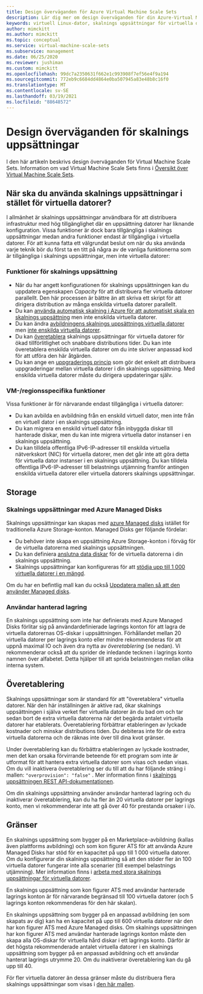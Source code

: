 ```yaml
---
title: Design överväganden för Azure Virtual Machine Scale Sets
description: Lär dig mer om design överväganden för din Azure-Virtual Machine Scale Sets. Jämför skalnings uppsättnings funktioner med VM-funktioner.
keywords: virtuell Linux-dator, skalnings uppsättningar för virtuella datorer
author: mimckitt
ms.author: mimckitt
ms.topic: conceptual
ms.service: virtual-machine-scale-sets
ms.subservice: management
ms.date: 06/25/2020
ms.reviewer: jushiman
ms.custom: mimckitt
ms.openlocfilehash: 99dc7a2350631f662e1c993908f7ef56e4f9a194
ms.sourcegitcommit: 772eb9c6684dd4864e0ba507945a83e48b8c16f0
ms.translationtype: MT
ms.contentlocale: sv-SE
ms.lasthandoff: 03/19/2021
ms.locfileid: "88648572"
---
```

# <a name="design-considerations-for-scale-sets"></a>Design överväganden för skalnings uppsättningar
I den här artikeln beskrivs design överväganden för Virtual Machine Scale Sets. Information om vad Virtual Machine Scale Sets finns i [Översikt över Virtual Machine Scale Sets](./overview.md).

## <a name="when-to-use-scale-sets-instead-of-virtual-machines"></a>När ska du använda skalnings uppsättningar i stället för virtuella datorer?
I allmänhet är skalnings uppsättningar användbara för att distribuera infrastruktur med hög tillgänglighet där en uppsättning datorer har liknande konfiguration. Vissa funktioner är dock bara tillgängliga i skalnings uppsättningar medan andra funktioner endast är tillgängliga i virtuella datorer. För att kunna fatta ett välgrundat beslut om när du ska använda varje teknik bör du först ta en titt på några av de vanliga funktionerna som är tillgängliga i skalnings uppsättningar, men inte virtuella datorer:

### <a name="scale-set-specific-features"></a>Funktioner för skalnings uppsättning

- När du har angett konfigurationen för skalnings uppsättningen kan du uppdatera egenskapen *Capacity* för att distribuera fler virtuella datorer parallellt. Den här processen är bättre än att skriva ett skript för att dirigera distribution av många enskilda virtuella datorer parallellt.
- Du kan [använda automatisk skalning i Azure för att automatiskt skala en skalnings uppsättning](./virtual-machine-scale-sets-autoscale-overview.md) men inte enskilda virtuella datorer.
- Du kan ändra [avbildningens skalnings uppsättnings virtuella datorer](/rest/api/compute/virtualmachinescalesets/reimage) men [inte enskilda virtuella datorer](/rest/api/compute/virtualmachines).
- Du kan [överetablera](#overprovisioning) skalnings uppsättningar för virtuella datorer för ökad tillförlitlighet och snabbare distributions tider. Du kan inte överetablera enskilda virtuella datorer om du inte skriver anpassad kod för att utföra den här åtgärden.
- Du kan ange en [uppgraderings princip](./virtual-machine-scale-sets-upgrade-scale-set.md) som gör det enkelt att distribuera uppgraderingar mellan virtuella datorer i din skalnings uppsättning. Med enskilda virtuella datorer måste du dirigera uppdateringar själv.

### <a name="vm-specific-features"></a>VM-/regionsspecifika funktioner

Vissa funktioner är för närvarande endast tillgängliga i virtuella datorer:

- Du kan avbilda en avbildning från en enskild virtuell dator, men inte från en virtuell dator i en skalnings uppsättning.
- Du kan migrera en enskild virtuell dator från inbyggda diskar till hanterade diskar, men du kan inte migrera virtuella dator instanser i en skalnings uppsättning.
- Du kan tilldela offentliga IPv6-IP-adresser till enskilda virtuella nätverkskort (NIC) för virtuella datorer, men det går inte att göra detta för virtuella dator instanser i en skalnings uppsättning. Du kan tilldela offentliga IPv6-IP-adresser till belastnings utjämning framför antingen enskilda virtuella datorer eller virtuella datorers skalnings uppsättningar.

## <a name="storage"></a>Storage

### <a name="scale-sets-with-azure-managed-disks"></a>Skalnings uppsättningar med Azure Managed Disks
Skalnings uppsättningar kan skapas med [azure Managed disks](../virtual-machines/managed-disks-overview.md) istället för traditionella Azure Storage-konton. Managed Disks ger följande fördelar:
- Du behöver inte skapa en uppsättning Azure Storage-konton i förväg för de virtuella datorerna med skalnings uppsättningen.
- Du kan definiera [anslutna data diskar](virtual-machine-scale-sets-attached-disks.md) för de virtuella datorerna i din skalnings uppsättning.
- Skalnings uppsättningar kan konfigureras för att [stödja upp till 1 000 virtuella datorer i en mängd](virtual-machine-scale-sets-placement-groups.md). 

Om du har en befintlig mall kan du också [Uppdatera mallen så att den använder Managed disks](virtual-machine-scale-sets-convert-template-to-md.md).

### <a name="user-managed-storage"></a>Användar hanterad lagring
En skalnings uppsättning som inte har definierats med Azure Managed Disks förlitar sig på användardefinierade lagrings konton för att lagra de virtuella datorernas OS-diskar i uppsättningen. Förhållandet mellan 20 virtuella datorer per lagrings konto eller mindre rekommenderas för att uppnå maximal IO och även dra nytta av _överetablering_ (se nedan). Vi rekommenderar också att du sprider de inledande tecknen i lagrings konto namnen över alfabetet. Detta hjälper till att sprida belastningen mellan olika interna system. 


## <a name="overprovisioning"></a>Överetablering
Skalnings uppsättningar som är standard för att "överetablera" virtuella datorer. När den här inställningen är aktive rad, ökar skalnings uppsättningen i själva verket fler virtuella datorer än du bad om och tar sedan bort de extra virtuella datorerna när det begärda antalet virtuella datorer har etablerats. Överetablering förbättrar etableringen av lyckade kostnader och minskar distributions tiden. Du debiteras inte för de extra virtuella datorerna och de räknas inte över till dina kvot gränser.

Under överetablering kan du förbättra etableringen av lyckade kostnader, men det kan orsaka förvirrande beteende för ett program som inte är utformat för att hantera extra virtuella datorer som visas och sedan visas. Om du vill inaktivera överetablering ser du till att du har följande sträng i mallen: `"overprovision": "false"` . Mer information finns i [skalnings uppsättningen REST API-dokumentationen](/rest/api/virtualmachinescalesets/create-or-update-a-set).

Om din skalnings uppsättning använder användar hanterad lagring och du inaktiverar överetablering, kan du ha fler än 20 virtuella datorer per lagrings konto, men vi rekommenderar inte att gå över 40 för prestanda orsaker i i/o. 

## <a name="limits"></a>Gränser
En skalnings uppsättning som bygger på en Marketplace-avbildning (kallas även plattforms avbildning) och som kon figurer ATS för att använda Azure Managed Disks har stöd för en kapacitet på upp till 1 000 virtuella datorer. Om du konfigurerar din skalnings uppsättning så att den stöder fler än 100 virtuella datorer fungerar inte alla scenarier (till exempel belastnings utjämning). Mer information finns i [arbeta med stora skalnings uppsättningar för virtuella datorer](virtual-machine-scale-sets-placement-groups.md). 

En skalnings uppsättning som kon figurer ATS med användar hanterade lagrings konton är för närvarande begränsad till 100 virtuella datorer (och 5 lagrings konton rekommenderas för den här skalan).

En skalnings uppsättning som bygger på en anpassad avbildning (en som skapats av dig) kan ha en kapacitet på upp till 600 virtuella datorer när den har kon figurer ATS med Azure Managed disks. Om skalnings uppsättningen har kon figurer ATS med användar hanterade lagrings konton måste den skapa alla OS-diskar för virtuella hård diskar i ett lagrings konto. Därför är det högsta rekommenderade antalet virtuella datorer i en skalnings uppsättning som bygger på en anpassad avbildning och ett användar hanterat lagrings utrymme 20. Om du inaktiverar överetablering kan du gå upp till 40.

För fler virtuella datorer än dessa gränser måste du distribuera flera skalnings uppsättningar som visas i [den här mallen](https://github.com/Azure/azure-quickstart-templates/tree/master/301-custom-images-at-scale).
